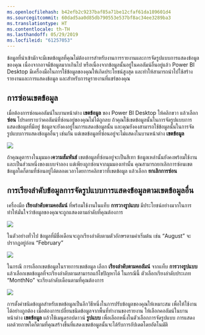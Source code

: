 ```yaml
---
ms.openlocfilehash: b42efb2c9237baf85a71be12cfaf61da189601d4
ms.sourcegitcommit: 60dad5aa0d85db790553e537bf8ac34ee3289ba3
ms.translationtype: HT
ms.contentlocale: th-TH
ms.lasthandoff: 05/29/2019
ms.locfileid: "61257053"
---
```

ข้อมูลที่นำเข้ามักจะมีเขตข้อมูลที่คุณไม่ต้องการสำหรับงานการรายงานและการจัดรูปแบบการแสดงข้อมูลของคุณ เนื่องจากอาจมีข้อมูลมากเกินไป หรือเนื่องจากข้อมูลนั้นอยู่ในคอลัมน์อื่นอยู่แล้ว Power BI Desktop มีเครื่องมือในการใช้ข้อมูลของคุณให้เกิดประโยชน์สูงสุด และทำให้สามารถนำไปใช้สร้างรายงานและการแสดงข้อมูล และสำหรับการดูรายงานที่แชร์ของคุณ

## <a name="hiding-fields"></a>การซ่อนเขตข้อมูล
เมื่อต้องการซ่อนคอลัมน์ในบานหน้าต่าง **เขตข้อมูล** ของ Power BI Desktop ให้คลิกขวา แล้วเลือก **ซ่อน** โปรดทราบว่าคอลัมน์ที่ซ่อนอยู่ของคุณไม่ได้ถูกลบ ถ้าคุณใช้เขตข้อมูลนั้นในการจัดรูปแบบการแสดงข้อมูลที่มีอยู่ ข้อมูลจะยังคงอยู่ในการแสดงข้อมูลนั้น และคุณยังคงสามารถใช้ข้อมูลนั้นในการจัดรูปแบบการแสดงข้อมูลอื่นๆ เช่นกัน แต่เขตข้อมูลที่ซ่อนอยู่จะไม่แสดงในบานหน้าต่าง **เขตข้อมูล**

![](media/2-4-optimize-data-models/2-4_1.png)

ถ้าคุณดูตารางในมุมมอง**ความสัมพันธ์** เขตข้อมูลที่ซ่อนอยู่จะเป็นสีเทา ข้อมูลเหล่านั้นยังคงพร้อมใช้งานและเป็นส่วนหนึ่งของแบบจำลอง แต่เพียงถูกซ่อนจากมุมมองเท่านั้น คุณสามารถยกเลิกการซ่อนเขตข้อมูลใดก็ตามที่ซ่อนอยู่ได้ตลอดเวลาโดยการคลิกขวาที่เขตข้อมูล แล้วเลือก **ยกเลิกการซ่อน**

## <a name="sorting-visualization-data-by-another-field"></a>การเรียงลำดับข้อมูลการจัดรูปแบบการแสดงข้อมูลตามเขตข้อมูลอื่น
เครื่องมือ **เรียงลำดับตามคอลัมน์** ที่พร้อมใช้งานในแท็บ **การวางรูปแบบ** มีประโยชน์อย่างมากในการทำให้มั่นใจว่าข้อมูลของคุณจะถูกแสดงตามลำดับที่คุณต้องการ

![](media/2-4-optimize-data-models/2-4_2.png)

ในตัวอย่างทั่วไป ข้อมูลที่มีชื่อเดือนจะถูกเรียงลำดับตามตัวอักษรตามค่าเริ่มต้น เช่น “August” จะปรากฏอยู่ก่อน “February”

![](media/2-4-optimize-data-models/2-4_3.png)

ในกรณี การเลือกเขตข้อมูลในรายการเขตข้อมูล เลือก **เรียงลำดับตามคอลัมน์** จากแท็บ **การวางรูปแบบ** แล้วเลือกเขตข้อมูลที่จะเรียงลำดับตามสามารถแก้ไขปัญหาได้ ในกรณีนี้ ตัวเลือกเรียงลำดับประเภท “MonthNo” จะเรียงลำดับเดือนตามที่คุณต้องการ

![](media/2-4-optimize-data-models/2-4_4.png)

การตั้งค่าชนิดข้อมูลสำหรับเขตข้อมูลเป็นอีกวิธีหนึ่งในการปรับข้อมูลของคุณให้เหมาะสม เพื่อให้ใช้งานได้อย่างถูกต้อง เมื่อต้องการเปลี่ยนชนิดข้อมูลจากพื้นที่ทำงานของรายงาน ให้เลือกคอลัมน์ในบานหน้าต่าง **เขตข้อมูล** แล้วใช้เมนูดรอปดาวน์ **รูปแบบ** เพื่อเลือกหนึ่งในตัวเลือกการจัดรูปแบบ การแสดงผลด้วยภาพใดก็ตามที่คุณสร้างขึ้นที่แสดงเขตข้อมูลนั้นจะได้รับการอัปเดตโดยอัตโนมัติ

